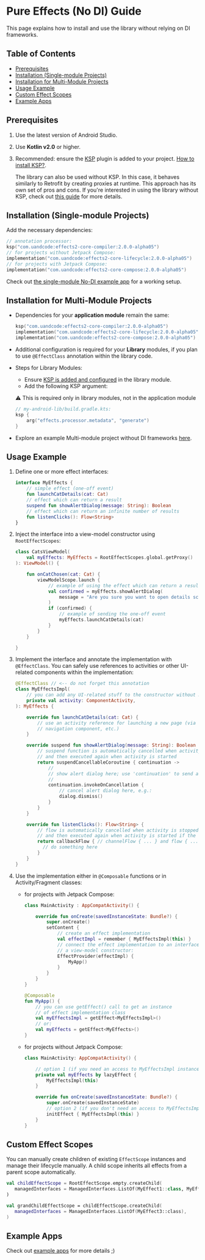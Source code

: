 # Pure Effects (No DI) Guide

This page explains how to install and use the library without relying on DI frameworks.

## Table of Contents

- [Prerequisites](#prerequisites)
- [Installation (Single-module Projects)](#installation-single-module-projects)
- [Installation for Multi-Module Projects](#installation-for-multi-module-projects)
- [Usage Example](#usage-example)
- [Custom Effect Scopes](#custom-effect-scopes)
- [Example Apps](#example-apps)

## Prerequisites

1. Use the latest version of Android Studio.
2. Use __Kotlin v2.0__ or higher.
3. Recommended: ensure the [KSP](https://kotlinlang.org/docs/ksp-overview.html) plugin is added to your project. [How to install KSP?](/docs/ksp-installation.md).

   The library can also be used without KSP. In this case, it behaves similarly to 
   Retrofit by creating proxies at runtime. This approach has its own set of pros and
   cons. If you're interested in using the library without KSP, check out [this guide](/docs/no-ksp-installation.md) 
   for more details.

## Installation (Single-module Projects)

Add the necessary dependencies:

```kotlin
// annotation processor:
ksp("com.uandcode:effects2-core-compiler:2.0.0-alpha05")
// for projects without Jetpack Compose:
implementation("com.uandcode:effects2-core-lifecycle:2.0.0-alpha05")
// for projects with Jetpack Compose:
implementation("com.uandcode:effects2-core-compose:2.0.0-alpha05")
```

Check out [the single-module No-DI example app](/app-examples/core/app-singlemodule) for a working setup.

## Installation for Multi-Module Projects

- Dependencies for your __application module__ remain the same:

  ```kotlin
  ksp("com.uandcode:effects2-core-compiler:2.0.0-alpha05")
  implementation("com.uandcode:effects2-core-lifecycle:2.0.0-alpha05") // without Jetpack Compose
  implementation("com.uandcode:effects2-core-compose:2.0.0-alpha05") // with Jetpack Compose
  ```

- Additional configuration is required for your __Library__ modules, if you
  plan to use `@EffectClass` annotation within the library code.

- Steps for Library Modules:
  - Ensure [KSP is added and configured](/docs/ksp-installation.md) in the library module.
  - Add the following KSP argument:

  ⚠️ This is required only in library modules, not in the application module

  ```kotlin
  // my-android-lib/build.gradle.kts:
  ksp {
      arg("effects.processor.metadata", "generate")
  }
  ```

- Explore an example Multi-module project without DI frameworks [here](/app-examples/core/app-multimodule).

## Usage Example

1. Define one or more effect interfaces:

   ```kotlin
   interface MyEffects {
       // simple effect (one-off event)
       fun launchCatDetails(cat: Cat)
       // effect which can return a result
       suspend fun showAlertDialog(message: String): Boolean
       // effect which can return an infinite number of results
       fun listenClicks(): Flow<String>
   }
   ```

2. Inject the interface into a view-model constructor using `RootEffectScopes`:

   ```kotlin
   class CatsViewModel(
       val myEffects: MyEffects = RootEffectScopes.global.getProxy()
   ): ViewModel() {

       fun onCatChosen(cat: Cat) {
           viewModelScope.launch {
               // example of using the effect which can return a result
               val confirmed = myEffects.showAlertDialog(
                   message = "Are you sure you want to open details screen?"
               )
               if (confirmed) {
                   // example of sending the one-off event 
                   myEffects.launchCatDetails(cat)
               }
           }
       }

   }
   ```

3. Implement the interface and annotate the implementation with `@EffectClass`.
   You can safely use references to activities or other UI-related components within the implementation:

   ```kotlin
   @EffectClass // <-- do not forget this annotation
   class MyEffectsImpl(
       // you can add any UI-related stuff to the constructor without memory leaks
       private val activity: ComponentActivity,
   ): MyEffects {

       override fun launchCatDetails(cat: Cat) {
           // use an activity reference for launching a new page (via fragment manager,
           // navigation component, etc.)
       }

       override suspend fun showAlertDialog(message: String): Boolean {
           // suspend function is automatically cancelled when activity is stopped
           // and then executed again when activity is started
           return suspendCancellableCoroutine { continuation ->
               //
               // show alert dialog here; use 'continuation' to send a user choice
               //
               continuation.invokeOnCancellation {
                   // cancel alert dialog here, e.g.:
                   dialog.dismiss()
               }
           }
       }

       override fun listenClicks(): Flow<String> {
           // flow is automatically cancelled when activity is stopped
           // and then executed again when activity is started if the flow hasn't been completed yet
           return callbackFlow { // channelFlow { ... } and flow { ... } can be used too
             // do something here
           }
       }
   }
   ```

4. Use the implementation either in `@Composable` functions or in Activity/Fragment classes:

   - for projects with Jetpack Compose:

     ```kotlin
     class MainActivity : AppCompatActivity() {

         override fun onCreate(savedInstanceState: Bundle?) {
             super.onCreate()
             setContent {
                 // create an effect implementation
                 val effectImpl = remember { MyEffectsImpl(this) }
                 // connect the effect implementation to an interface injected to
                 // a view-model constructor:
                 EffectProvider(effectImpl) {
                     MyApp()
                 }
             }
         }
     }
     
     @Composable
     fun MyApp() {
         // you can use getEffect() call to get an instance 
         // of effect implementation class
         val myEffectsImpl = getEffect<MyEffectsImpl>()
         // or: 
         val myEffects = getEffect<MyEffects>()
     }
     
     ```

   - for projects without Jetpack Compose:

     ```kotlin
     class MainActivity: AppCompatActivity() {

         // option 1 (if you need an access to MyEffectsImpl instance):
         private val myEffects by lazyEffect {
             MyEffectsImpl(this)
         }
     
         override fun onCreate(savedInstanceState: Bundle?) {
             super.onCreate(savedInstanceState)
             // option 2 (if you don't need an access to MyEffectsImpl instance):
             initEffect { MyEffectsImpl(this) }
         }
     }
     ```

## Custom Effect Scopes

You can manually create children of existing `EffectScope` instances and manage
their lifecycle manually. A child scope inherits all effects from a parent scope
automatically.

```kotlin
val childEffectScope = RootEffectScope.empty.createChild(
   managedInterfaces = ManagedInterfaces.ListOf(MyEffect1::class, MyEffect2::class),
)

val grandChildEffectScope = childEffectScope.createChild(
   managedInterfaces = ManagedInterfaces.ListOf(MyEffect3::class),
)
```

## Example Apps

Check out [example apps](/app-examples/core) for more details ;)
